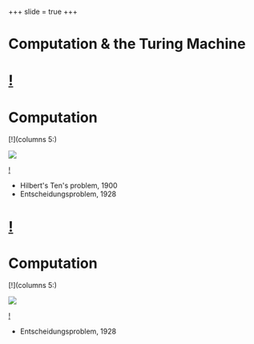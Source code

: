 +++
slide = true
+++

# Computation & the Turing Machine

[!](break)
========================================================

# Computation

[!](columns 5:)

<img src="david-hilbert.png"></img>

[!](split)

- Hilbert's Ten's problem, 1900
- Entscheidungsproblem, 1928

[!](break)
========================================================

# Computation

[!](columns 5:)

<img src="kurt-godel.png"></img>

[!](split)

- Entscheidungsproblem, 1928
